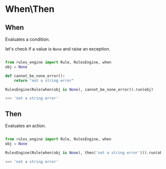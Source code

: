 # When\Then

## When

Evaluates a condition.

let's check if a value is `None` and raise an exception.

```python

from rules_engine import Rule, RulesEngine, when
obj = None

def cannot_be_none_error():
    return "not a string error"

RulesEngine(Rule(when(obj is None), cannot_be_none_error)).run(obj)

>>> 'not a string error'
```

## Then

Evaluates an action.

```python

from rules_engine import Rule, RulesEngine, when
obj = None

RulesEngine(Rule(when(obj is None), then('not a string error'))).run(obj)

>>> 'not a string error'
```
